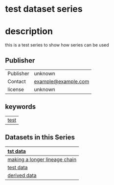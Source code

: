 
test dataset series
===================

# description
  
this is a test series to show how series can be used
## Publisher

|||
| :--- | :--- |
|Publisher|unknown|
|Contact|example@example.com|
|license|unknown|

## keywords

||
| :--- |
|[test](iu34jkAWD.md)|

## Datasets in this Series

|[tst data](dsdfadf.md)|
| :--- |
|[making a longer lineage chain](vgsgr.md)|
|[test data](12345.md)|
|[derived data](73956.md)|
